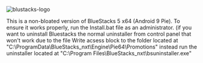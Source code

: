 ![blustacks-logo](https://github.com/Twig6943/Non-Bloated-Bluestacks-5/assets/119701717/0997b38c-c6be-488f-b456-28dfc9d43616)


This is a non-bloated version of BlueStacks 5 x64 (Android 9 Pie). To ensure it works properly, run the Install.bat file as an administrator.
(if you want to uninstall Bluestacks the normal uninstaller from control panel that won't work due to the file Write acsess block to the folder located at "C:\ProgramData\BlueStacks_nxt\Engine\Pie64\Promotions" instead run the uninstaller located at "C:\Program Files\BlueStacks_nxt\bsuninstaller.exe"
